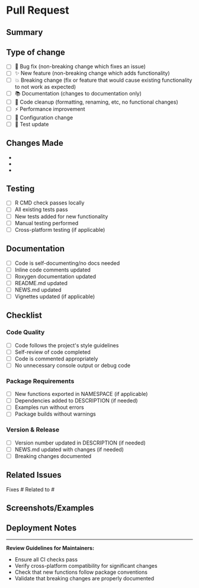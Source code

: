 # Pull Request

## Summary
<!-- Provide a brief description of the changes in this PR -->

## Type of change
<!-- Mark the relevant option with an [x] -->

- [ ] 🐛 Bug fix (non-breaking change which fixes an issue)
- [ ] ✨ New feature (non-breaking change which adds functionality)
- [ ] 💥 Breaking change (fix or feature that would cause existing functionality to not work as expected)
- [ ] 📚 Documentation (changes to documentation only)
- [ ] 🧹 Code cleanup (formatting, renaming, etc, no functional changes)
- [ ] ⚡ Performance improvement
- [ ] 🔧 Configuration change
- [ ] 🧪 Test update

## Changes Made
<!-- List the specific changes made in this PR -->

-
-
-

## Testing
<!-- Describe the tests you ran to verify your changes -->

- [ ] R CMD check passes locally
- [ ] All existing tests pass
- [ ] New tests added for new functionality
- [ ] Manual testing performed
- [ ] Cross-platform testing (if applicable)

## Documentation
<!-- Mark what documentation was updated -->

- [ ] Code is self-documenting/no docs needed
- [ ] Inline code comments updated
- [ ] Roxygen documentation updated
- [ ] README.md updated
- [ ] NEWS.md updated
- [ ] Vignettes updated (if applicable)

## Checklist
<!-- Review and check all applicable items -->

### Code Quality
- [ ] Code follows the project's style guidelines
- [ ] Self-review of code completed
- [ ] Code is commented appropriately
- [ ] No unnecessary console output or debug code

### Package Requirements
- [ ] New functions exported in NAMESPACE (if applicable)
- [ ] Dependencies added to DESCRIPTION (if needed)
- [ ] Examples run without errors
- [ ] Package builds without warnings

### Version & Release
- [ ] Version number updated in DESCRIPTION (if needed)
- [ ] NEWS.md updated with changes (if needed)
- [ ] Breaking changes documented

## Related Issues
<!-- Link any related issues using "Fixes #123" or "Closes #123" -->

Fixes #
Related to #

## Screenshots/Examples
<!-- Add screenshots, code examples, or output examples if relevant -->

## Deployment Notes
<!-- Any special deployment considerations or instructions -->

---

**Review Guidelines for Maintainers:**
- Ensure all CI checks pass
- Verify cross-platform compatibility for significant changes
- Check that new functions follow package conventions
- Validate that breaking changes are properly documented